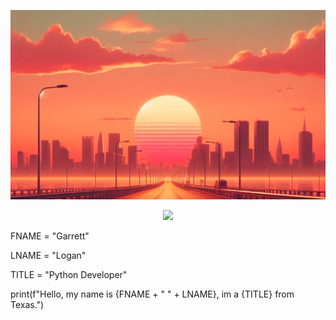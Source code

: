 ![orange and pink sunset overlooking a city](./static/assets/img/banner1.png)

<p align="center">
  <a href="https://skillicons.dev">
    <img src="https://skillicon.dev/icons?i=html" />
  </a>
</p>

<p>FNAME = "Garrett"</p>
<p>LNAME = "Logan"</p>
<p>TITLE = "Python Developer"</p>

<p>print(f"Hello, my name is {FNAME + " " + LNAME}, im a {TITLE} from Texas.")</p>
